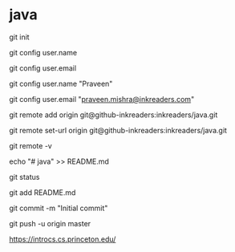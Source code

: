# java


git init

git config user.name

git config user.email

git config user.name "Praveen"

git config user.email "praveen.mishra@inkreaders.com"

git remote add origin git@github-inkreaders:inkreaders/java.git

git remote set-url origin git@github-inkreaders:inkreaders/java.git

git remote -v

echo "# java" >> README.md

git status

git add README.md

git commit -m "Initial commit"

git push -u origin master

https://introcs.cs.princeton.edu/
